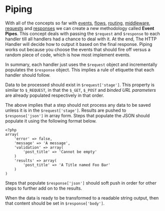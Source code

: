 # Piping

With all of the concepts so far with [events](/docs/events/html),
[flows](/docs/flows.html), [routing](/docs/routing.html),
[middleware](/docs/middleware), [requests](/docs/request.html) and
[responses](/docs/response.html) we can create a new methodology called
**Event Pipes**. This concept deals with passing the `$request` and
`$response` to each handler till all handlers had a chance to deal with it.
At the end, The HTTP Handler will decide how to output it based on the final
response. Piping works out because you choose the events that should fire
off versus a random piece of code, which is how most implement events.

In summary, each handler just uses the `$request` object and incrementally
populates the `$response` object. This implies a rule of etiquette that each
handler should follow.

Data to be processed should exist in `$request['stage']`. This property is
similar to `$_REQUEST`, in that the `$_GET`, `$_POST` and *binded URL
parameters* are already populated respectively in that order.

The above implies that a step should not process any data to be saved
unless it is in the `$request['stage']`. Results are pushed to
`$response['json']` in array form.  Steps that populate the JSON should
populate it using the following format below.

```
<?php
array(
    'error' => false,
    'message' => 'A message',
    'validation' => array(
        'post_title' => 'Cannot be empty'
    )
    'results' => array(
        'post_title' => 'A Title named Foo Bar'
    )
)

```

Steps that populate `$response['json']` should soft push in order for other
steps to further add on to the results.

When the data is ready to be transformed to a readable string output, then
that content should be set in `$response['body']`.
